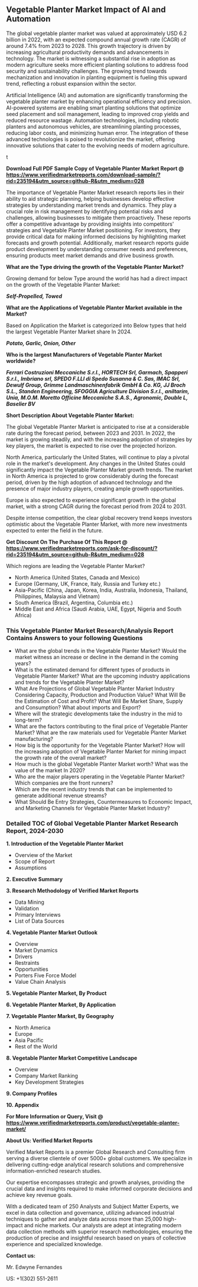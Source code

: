 <h2>Vegetable Planter Market Impact of AI and Automation</h2><p>The global vegetable planter market was valued at approximately USD 6.2 billion in 2022, with an expected compound annual growth rate (CAGR) of around 7.4% from 2023 to 2028. This growth trajectory is driven by increasing agricultural productivity demands and advancements in technology. The market is witnessing a substantial rise in adoption as modern agriculture seeks more efficient planting solutions to address food security and sustainability challenges. The growing trend towards mechanization and innovation in planting equipment is fueling this upward trend, reflecting a robust expansion within the sector.</p><p>Artificial Intelligence (AI) and automation are significantly transforming the vegetable planter market by enhancing operational efficiency and precision. AI-powered systems are enabling smart planting solutions that optimize seed placement and soil management, leading to improved crop yields and reduced resource wastage. Automation technologies, including robotic planters and autonomous vehicles, are streamlining planting processes, reducing labor costs, and minimizing human error. The integration of these advanced technologies is poised to revolutionize the market, offering innovative solutions that cater to the evolving needs of modern agriculture.</p>t</p><p id="" class=""><strong>Download Full PDF Sample Copy of Vegetable Planter Market Report @ <a href="https://www.verifiedmarketreports.com/download-sample/?rid=235194&utm_source=github-R&utm_medium=028" target="_blank">https://www.verifiedmarketreports.com/download-sample/?rid=235194&utm_source=github-R&utm_medium=028</a></strong></p><p>The importance of&nbsp;Vegetable Planter Market research reports lies in their ability to aid strategic planning, helping businesses develop effective strategies by understanding market trends and dynamics. They play a crucial role in risk management by identifying potential risks and challenges, allowing businesses to mitigate them proactively. These reports offer a competitive advantage by providing insights into competitors' strategies and Vegetable Planter Market positioning. For investors, they provide critical data for making informed decisions by highlighting market forecasts and growth potential. Additionally, market research reports guide product development by understanding consumer needs and preferences, ensuring products meet market demands and drive business growth.</p><p><strong>What are the&nbsp;Type driving the growth of the Vegetable Planter Market?</strong></p><p id="" class="">Growing demand for below Type around the world has had a direct impact on the growth of the Vegetable Planter Market:</p><em><strong>Self-Propelled, Towed</strong></em></p><strong>What are the&nbsp;Applications&nbsp;of Vegetable Planter Market available in the Market?</strong></p><p id="" class="">Based on Application the Market is categorized into Below types that held the largest Vegetable Planter Market share In 2024.</p><em><strong>Potato, Garlic, Onion, Other</strong></em></p><strong>Who is the largest Manufacturers of Vegetable Planter Market worldwide?</strong></p><p><em><strong>Ferrari Costruzioni Meccaniche S.r.l., HORTECH Srl, Garmach, Spapperi S.r.l., Imbriano srl, SPEDO F.LLI di Spedo Susanna & C. Sas, IMAC Srl, Dewulf Group, Grimme Landmaschinenfabrik GmbH & Co. KG, JJ Broch S.L., Standen Engineering, SFOGGIA Agriculture Division S.r.l., aniltarim, Unia, M.O.M. Moretto Officine Meccaniche S.A.S., Agronomic, Double L, Baselier BV</strong></em></p><p id="" class=""><strong>Short Description About Vegetable Planter Market:</strong></p><p>The global Vegetable Planter Market is anticipated to rise at a considerable rate during the forecast period, between 2023 and 2031. In 2022, the market is growing steadily, and with the increasing adoption of strategies by key players, the market is expected to rise over the projected horizon.</p><p>North America, particularly the United States, will continue to play a pivotal role in the market's development. Any changes in the United States could significantly impact the Vegetable Planter Market growth trends. The market in North America is projected to grow considerably during the forecast period, driven by the high adoption of advanced technology and the presence of major industry players, creating ample growth opportunities.</p><p>Europe is also expected to experience significant growth in the global market, with a strong CAGR during the forecast period from 2024 to 2031.</p><p>Despite intense competition, the clear global recovery trend keeps investors optimistic about the Vegetable Planter Market, with more new investments expected to enter the field in the future.</p><p id="" class=""><strong>Get Discount On The Purchase Of This Report @ <a href="https://www.verifiedmarketreports.com/ask-for-discount/?rid=235194&utm_source=github-R&utm_medium=028" target="_blank">https://www.verifiedmarketreports.com/ask-for-discount/?rid=235194&utm_source=github-R&utm_medium=028</a></strong></p>Which regions are leading the Vegetable Planter Market?</p><ul><li>North America (United States, Canada and Mexico)</li><li>Europe (Germany, UK, France, Italy, Russia and Turkey etc.)</li><li>Asia-Pacific (China, Japan, Korea, India, Australia, Indonesia, Thailand, Philippines, Malaysia and Vietnam)</li><li>South America (Brazil, Argentina, Columbia etc.)</li><li>Middle East and Africa (Saudi Arabia, UAE, Egypt, Nigeria and South Africa)</li></ul><h3 id="" class="">This Vegetable Planter Market Research/Analysis Report Contains Answers to your following Questions</h3><ul><li>What are the global trends in the Vegetable Planter Market? Would the market witness an increase or decline in the demand in the coming years?</li><li>What is the estimated demand for different types of products in Vegetable Planter Market? What are the upcoming industry applications and trends for the Vegetable Planter Market?</li><li>What Are Projections of Global Vegetable Planter Market Industry Considering Capacity, Production and Production Value? What Will Be the Estimation of Cost and Profit? What Will Be Market Share, Supply and Consumption? What about imports and Export?</li><li>Where will the strategic developments take the industry in the mid to long-term?</li><li>What are the factors contributing to the final price of Vegetable Planter Market? What are the raw materials used for Vegetable Planter Market manufacturing?</li><li>How big is the opportunity for the Vegetable Planter Market? How will the increasing adoption of Vegetable Planter Market for mining impact the growth rate of the overall market?</li><li>How much is the global Vegetable Planter Market worth? What was the value of the market In 2020?</li><li>Who are the major players operating in the Vegetable Planter Market? Which companies are the front runners?</li><li>Which are the recent industry trends that can be implemented to generate additional revenue streams?</li><li>What Should Be Entry Strategies, Countermeasures to Economic Impact, and Marketing Channels for Vegetable Planter Market Industry?</li></ul><h3 id="" class="">Detailed TOC of Global Vegetable Planter Market Research Report, 2024-2030</h3><p id="" class=""><strong>1. Introduction of the Vegetable Planter Market</strong></p><ul><li>Overview of the Market</li><li>Scope of Report</li><li>Assumptions</li></ul><p id="" class=""><strong>2. Executive Summary</strong></p><p id="" class=""><strong>3. Research Methodology of Verified Market Reports</strong></p><ul><li>Data Mining</li><li>Validation</li><li>Primary Interviews</li><li>List of Data Sources</li></ul><p id="" class=""><strong>4. Vegetable Planter Market Outlook</strong></p><ul><li>Overview</li><li>Market Dynamics</li><li>Drivers</li><li>Restraints</li><li>Opportunities</li><li>Porters Five Force Model</li><li>Value Chain Analysis</li></ul><p id="" class=""><strong>5. Vegetable Planter Market, By Product</strong></p><p id="" class=""><strong>6. Vegetable Planter Market, By Application</strong></p><p id="" class=""><strong>7. Vegetable Planter Market, By Geography</strong></p><ul><li>North America</li><li>Europe</li><li>Asia Pacific</li><li>Rest of the World</li></ul><p id="" class=""><strong>8. Vegetable Planter Market Competitive Landscape</strong></p><ul><li>Overview</li><li>Company Market Ranking</li><li>Key Development Strategies</li></ul><p id="" class=""><strong>9. Company Profiles</strong></p><p id="" class=""><strong>10. Appendix</strong></p><p id="" class=""><strong>For More Information or Query, Visit @ <a href="https://www.verifiedmarketreports.com/product/vegetable-planter-market/" target="_blank">https://www.verifiedmarketreports.com/product/vegetable-planter-market/</a></strong></p><p id="" class=""><strong>About Us: Verified Market Reports</strong></p><p id="" class="">Verified Market Reports is a premier Global Research and Consulting firm serving a diverse clientele of over 5000+ global customers. We specialize in delivering cutting-edge analytical research solutions and comprehensive information-enriched research studies.</p><p id="" class="">Our expertise encompasses strategic and growth analyses, providing the crucial data and insights required to make informed corporate decisions and achieve key revenue goals.</p><p id="" class="">With a dedicated team of 250 Analysts and Subject Matter Experts, we excel in data collection and governance, utilizing advanced industrial techniques to gather and analyze data across more than 25,000 high-impact and niche markets. Our analysts are adept at integrating modern data collection methods with superior research methodologies, ensuring the production of precise and insightful research based on years of collective experience and specialized knowledge.</p><p id="" class=""><strong>Contact us:</strong></p><p id="" class="">Mr. Edwyne Fernandes</p><p id="" class="">US: +1(302) 551-2611</p>